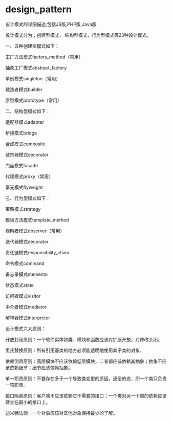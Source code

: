# design_pattern
设计模式的详细描述,包括JS版,PHP版,Java版

设计模式分为：创建型模式， 结构型模式，行为型模式等23种设计模式。

一、五种创建型模式如下：

工厂方法模式factory_method（常用）

抽象工厂模式abstract_factory

单例模式singleton（常用）

建造者模式builder

原型模式prototype（常用）

二、结构型模式如下：

适配器模式adapter

桥接模式bridge

合成模式composite

装饰器模式decorator

门面模式facade

代理模式proxy（常用）

享元模式flyweight

三、行为型模式如下：

策略模式strategy

模板方法模式template_method

观察者模式observer（常用）

迭代器模式decorator

责任链模式responsibility_chain

命令模式command

备忘录模式memento

状态模式state

访问者模式visitor

中介者模式mediator

解释器模式interpreter

设计模式六大原则：

开放封闭原则：一个软件实体如类、模块和函数应该对扩展开放，对修改关闭。

里氏替换原则：所有引用基类的地方必须能透明地使用其子类的对象.

依赖倒置原则：高层模块不应该依赖低层模块，二者都应该依赖其抽象；抽象不应该依赖细节；细节应该依赖抽象。

单一职责原则：不要存在多于一个导致类变更的原因。通俗的说，即一个类只负责一项职责。

接口隔离原则：客户端不应该依赖它不需要的接口；一个类对另一个类的依赖应该建立在最小的接口上。

迪米特法则：一个对象应该对其他对象保持最少的了解。

